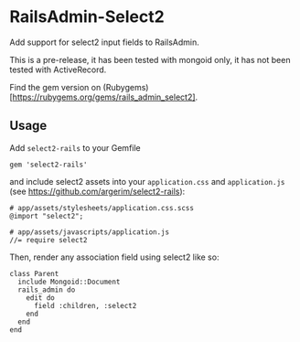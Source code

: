 RailsAdmin-Select2
==================

Add support for select2 input fields to RailsAdmin.

This is a pre-release, it has been tested with mongoid only, it has not been tested with ActiveRecord.

Find the gem version on (Rubygems)[https://rubygems.org/gems/rails_admin_select2].

Usage
-----

Add `select2-rails` to your Gemfile

    gem 'select2-rails'

and include select2 assets into your `application.css` and `application.js` (see https://github.com/argerim/select2-rails):

    # app/assets/stylesheets/application.css.scss
    @import "select2";

    # app/assets/javascripts/application.js
    //= require select2

Then, render any association field using select2 like so:

    class Parent
      include Mongoid::Document
      rails_admin do
        edit do
          field :children, :select2
        end
      end
    end
